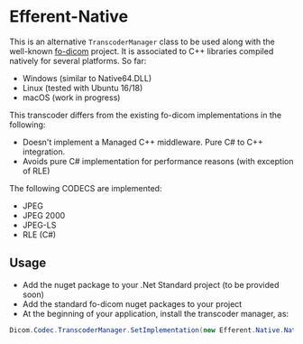 # Efferent-Native

This is an alternative `TranscoderManager` class to be used along with the well-known [fo-dicom](https://github.com/fo-dicom/fo-dicom) project. It is associated to C++ libraries compiled natively for several platforms. So far:
- Windows (similar to Native64.DLL)
- Linux (tested with Ubuntu 16/18)
- macOS (work in progress)

This transcoder differs from the existing fo-dicom implementations in the following:
- Doesn't implement a Managed C++ middleware. Pure C# to C++ integration.
- Avoids pure C# implementation for performance reasons (with exception of RLE)

The following CODECS are implemented:
- JPEG
- JPEG 2000
- JPEG-LS
- RLE (C#)

## Usage

- Add the nuget package to your .Net Standard project (to be provided soon)
- Add the standard fo-dicom nuget packages to your project
- At the beginning of your application, install the transcoder manager, as:
````C#
Dicom.Codec.TranscoderManager.SetImplementation(new Efferent.Native.NativeTranscoderManager());
````

